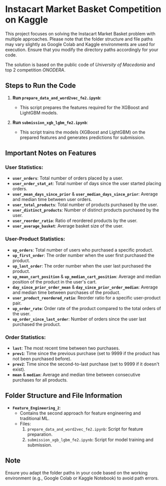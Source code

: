 # Instacart Market Basket Competition on Kaggle

This project focuses on solving the Instacart Market Basket problem with multiple approaches. Please note that the folder structure and file paths may vary slightly as Google Colab and Kaggle environments are used for execution. Ensure that you modify the directory paths accordingly for your code.

The solution is based on the public code of *University of Macedonia* and top 2 competition *ONODERA*.

## Steps to Run the Code

1. **Run `prepare_data_and_word2vec_fe2.ipynb`**:
   - This script prepares the features required for the XGBoost and LightGBM models.

2. **Run `submission_xgb_lgbm_fe2.ipynb`**:
   - This script trains the models (XGBoost and LightGBM) on the prepared features and generates predictions for submission.

## Important Notes on Features

### User Statistics:
- **`user_orders`**: Total number of orders placed by a user.
- **`user_order_stat_at`**: Total number of days since the user started placing orders.
- **`user_mean_days_since_prior`** & **`user_median_days_since_prior`**: Average and median time between user orders.
- **`user_total_products`**: Total number of products purchased by the user.
- **`user_distinct_products`**: Number of distinct products purchased by the user.
- **`user_reorder_ratio`**: Ratio of reordered products by the user.
- **`user_average_basket`**: Average basket size of the user.

### User-Product Statistics:
- **`up_orders`**: Total number of users who purchased a specific product.
- **`up_first_order`**: The order number when the user first purchased the product.
- **`up_last_order`**: The order number when the user last purchased the product.
- **`up_mean_cart_position`** & **`up_median_cart_position`**: Average and median position of the product in the user's cart.
- **`day_since_prior_order_mean`** & **`day_since_prior_order_median`**: Average and median time between purchases of the product.
- **`user_product_reordered_ratio`**: Reorder ratio for a specific user-product pair.
- **`up_order_rate`**: Order rate of the product compared to the total orders of the user.
- **`up_order_since_last_order`**: Number of orders since the user last purchased the product.

### Order Statistics:
- **`last`**: The most recent time between two purchases.
- **`prev1`**: Time since the previous purchase (set to 9999 if the product has not been purchased before).
- **`prev2`**: Time since the second-to-last purchase (set to 9999 if it doesn't exist).
- **`mean`** & **`median`**: Average and median time between consecutive purchases for all products.

## Folder Structure and File Information

- **`Feature_Engineering_2`**:
  - Contains the second approach for feature engineering and traditional ML.
  - Files:
    1. `prepare_data_and_word2vec_fe2.ipynb`: Script for feature preparation.
    2. `submission_xgb_lgbm_fe2.ipynb`: Script for model training and submission.

## Note

Ensure you adapt the folder paths in your code based on the working environment (e.g., Google Colab or Kaggle Notebook) to avoid path errors.
